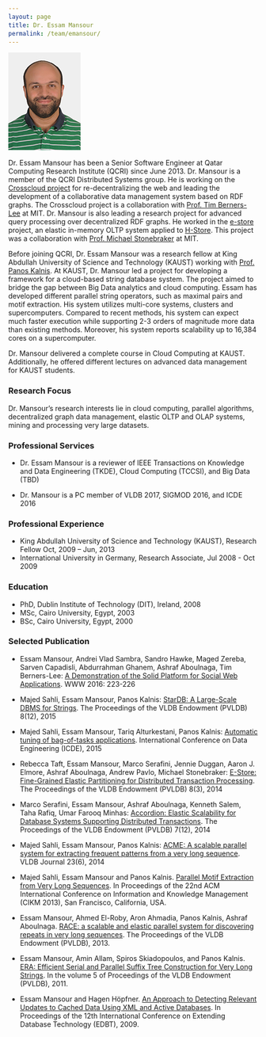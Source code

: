 ```yaml
---
layout: page
title: Dr. Essam Mansour
permalink: /team/emansour/
---
```

![emansour](/team/emansour/essam.jpg)


Dr. Essam Mansour has been a Senior Software Engineer at Qatar Computing Research Institute (QCRI) since June 2013. Dr. Mansour is a member of the QCRI Distributed Systems group. He is working on the [Crosscloud project](/projects/crosscloud) for re-decentralizing the web and leading the development of a collaborative data management system based on RDF graphs. The Crosscloud project is a collaboration with [Prof. Tim Berners-Lee](https://en.wikipedia.org/wiki/Tim_Berners-Lee) at MIT. Dr. Mansour is also leading a research project for advanced query processing over decentralized RDF graphs. He worked in the [e-store](http://dl.acm.org/citation.cfm?id=2735514) project, an elastic in-memory OLTP system applied to [H-Store](http://hstore.cs.brown.edu/). This project was a collaboration with [Prof. Michael Stonebraker](https://en.wikipedia.org/wiki/Michael_Stonebraker) at MIT.

Before joining QCRI, Dr. Essam Mansour was a research fellow at King Abdullah University of Science and Technology (KAUST) working with [Prof. Panos Kalnis](http://web.kaust.edu.sa/faculty/PanosKalnis/). At KAUST, Dr. Mansour led a project for developing a framework for a cloud-based string database system. The project aimed to bridge the gap between Big Data analytics and cloud computing.
Essam has developed different parallel string operators, such as maximal pairs and motif extraction. His system utilizes multi-core systems, clusters and supercomputers. Compared to recent methods, his system can expect much faster execution while supporting 2-3 orders of magnitude more data than existing methods. Moreover, his system reports scalability up to 16,384 cores on a supercomputer. 

Dr. Mansour delivered a complete course in Cloud Computing at KAUST. Additionally, he offered different lectures on advanced data management for KAUST students.



### Research Focus
Dr. Mansour’s research interests lie in cloud computing, parallel algorithms, decentralized graph data management, elastic OLTP and OLAP systems, mining and processing very large datasets.




### Professional Services

- Dr. Essam Mansour is a reviewer of IEEE Transactions on Knowledge and Data Engineering (TKDE), Cloud Computing (TCCSI), and Big Data (TBD)

- Dr. Mansour is a PC member of VLDB 2017, SIGMOD 2016, and ICDE 2016




### Professional Experience

- King Abdullah University of Science and Technology (KAUST), Research Fellow Oct, 2009 – Jun, 2013
- International University in Germany, Research Associate, Jul 2008 -  Oct 2009




### Education

- PhD, Dublin Institute of Technology (DIT), Ireland, 2008
- MSc, Cairo University,  Egypt, 2003
- BSc, Cairo University,  Egypt, 2000




### Selected Publication 

- Essam Mansour, Andrei Vlad Sambra, Sandro Hawke, Maged Zereba, Sarven Capadisli, Abdurrahman Ghanem, Ashraf Aboulnaga, Tim Berners-Lee: [A Demonstration of the Solid Platform for Social Web Applications](http://dl.acm.org/citation.cfm?doid=2872518.2890529). WWW 2016: 223-226

- Majed Sahli, Essam Mansour, Panos Kalnis: [StarDB: A Large-Scale DBMS for Strings](http://dl.acm.org/citation.cfm?id=2824082&CFID=605881404&CFTOKEN=68506341). The Proceedings of the VLDB Endowment (PVLDB) 8(12), 2015

- Majed Sahli, Essam Mansour, Tariq Alturkestani, Panos Kalnis: [Automatic tuning of bag-of-tasks applications](http://ieeexplore.ieee.org/xpl/articleDetails.jsp?arnumber=7113338). International Conference on Data Engineering (ICDE), 2015

- Rebecca Taft, Essam Mansour, Marco Serafini, Jennie Duggan, Aaron J. Elmore, Ashraf Aboulnaga, Andrew Pavlo, Michael Stonebraker: [E-Store: Fine-Grained Elastic Partitioning for Distributed Transaction Processing](http://dl.acm.org/citation.cfm?id=2735514&CFID=605881404&CFTOKEN=68506341). The Proceedings of the VLDB Endowment (PVLDB) 8(3), 2014

- Marco Serafini, Essam Mansour, Ashraf Aboulnaga, Kenneth Salem, Taha Rafiq, Umar Farooq Minhas: [Accordion: Elastic Scalability for Database Systems Supporting Distributed Transactions](http://dl.acm.org/citation.cfm?id=2732979&CFID=605881404&CFTOKEN=68506341). The Proceedings of the VLDB Endowment (PVLDB) 7(12), 2014

- Majed Sahli, Essam Mansour, Panos Kalnis: [ACME: A scalable parallel system for extracting frequent patterns from a very long sequence](http://dl.acm.org/citation.cfm?id=2691549&CFID=605881404&CFTOKEN=68506341). VLDB Journal 23(6), 2014

- Majed Sahli, Essam Mansour and Panos Kalnis. [Parallel Motif Extraction from Very Long Sequences](http://dl.acm.org/citation.cfm?id=2505575&CFID=605881404&CFTOKEN=68506341). In Proceedings of the 22nd ACM International Conference on Information and Knowledge Management (CIKM 2013), San Francisco, California, USA.

- Essam Mansour, Ahmed El-Roby, Aron Ahmadia, Panos Kalnis, Ashraf Aboulnaga. [RACE: a scalable and elastic parallel system for discovering repeats in very long sequences](http://dl.acm.org/citation.cfm?id=2536214&CFID=605881404&CFTOKEN=68506341). The Proceedings of the VLDB Endowment (PVLDB), 2013.

- Essam Mansour, Amin Allam, Spiros Skiadopoulos, and Panos Kalnis. [ERA: Efficient Serial and Parallel Suffix Tree Construction for Very Long Strings](http://dl.acm.org/citation.cfm?id=2047490&CFID=605881404&CFTOKEN=68506341). In the volume 5 of Proceedings of the VLDB Endowment (PVLDB), 2011.

- Essam Mansour and Hagen Höpfner. [An Approach to Detecting Relevant Updates to Cached Data Using XML and Active Databases](http://dl.acm.org/citation.cfm?doid=1516360.1516451). In Proceedings of the 12th International Conference on Extending Database Technology (EDBT), 2009.




